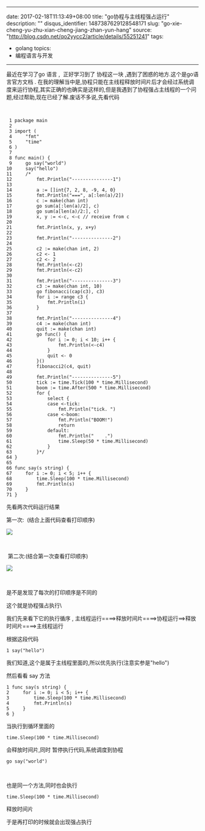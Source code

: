 
---
date: 2017-02-18T11:13:49+08:00
title: "go协程与主线程强占运行"
description: ""
disqus_identifier: 1487387629128548171
slug: "go-xie-cheng-yu-zhu-xian-cheng-jiang-zhan-yun-hang"
source: "http://blog.csdn.net/qo2yycc2/article/details/55251241"
tags: 
- golang 
topics:
- 编程语言与开发
---

最近在学习了go 语言 ,  正好学习到了 协程这一块
,遇到了困惑的地方.这个是go语言官方文档 .
在我的理解当中是,协程只能在主线程释放时间片后才会经过系统调度来运行协程,其实正确的也确实是这样的,但是我遇到了协程强占主线程的一个问题,经过帮助,现在已经了解.废话不多说,先看代码

 

     1 package main
     2 
     3 import (
     4     "fmt"
     5     "time"
     6 )
     7 
     8 func main() {
     9     go say("world")
    10     say("hello")
    11     /*
    12         fmt.Println("---------------1")
    13 
    14         a := []int{7, 2, 8, -9, 4, 0}
    15         fmt.Println("===", a[:len(a)/2])
    16         c := make(chan int)
    17         go sum(a[:len(a)/2], c)
    18         go sum(a[len(a)/2:], c)
    19         x, y := <-c, <-c // receive from c
    20 
    21         fmt.Println(x, y, x+y)
    22 
    23         fmt.Println("---------------2")
    24 
    25         c2 := make(chan int, 2)
    26         c2 <- 1
    27         c2 <- 2
    28         fmt.Println(<-c2)
    29         fmt.Println(<-c2)
    30 
    31         fmt.Println("---------------3")
    32         c3 := make(chan int, 10)
    33         go fibonacci(cap(c3), c3)
    34         for i := range c3 {
    35             fmt.Println(i)
    36         }
    37 
    38         fmt.Println("---------------4")
    39         c4 := make(chan int)
    40         quit := make(chan int)
    41         go func() {
    42             for i := 0; i < 10; i++ {
    43                 fmt.Println(<-c4)
    44             }
    45             quit <- 0
    46         }()
    47         fibonacci2(c4, quit)
    48 
    49         fmt.Println("---------------5")
    50         tick := time.Tick(100 * time.Millisecond)
    51         boom := time.After(500 * time.Millisecond)
    52         for {
    53             select {
    54             case <-tick:
    55                 fmt.Println("tick. ")
    56             case <-boom:
    57                 fmt.Println("BOOM!")
    58                 return
    59             default:
    60                 fmt.Println("    .")
    61                 time.Sleep(50 * time.Millisecond)
    62             }
    63         }*/
    64 }
    65 
    66 func say(s string) {
    67     for i := 0; i < 5; i++ {
    68         time.Sleep(100 * time.Millisecond)
    69         fmt.Println(s)
    70     }
    71 }

先看两次代码运行结果

第一次:  (结合上面代码查看打印顺序)

![](2017021813/998499-20170215163930988-764196126.png)

 

 第二次:(结合第一次查看打印顺序)

![](2017021814/998499-20170215164048113-1267931342.png)

 

是不是发现了每次的打印顺序是不同的

这个就是协程强占执行\

我们先来看下它的执行循序 ,
主线程运行====\>释放时间片====\>协程运行==\>释放时间片====\>主线程运行

根据这段代码 

    1 say("hello")

我们知道,这个是属于主线程里面的,所以优先执行(注意实参是"hello")  

然后看看 say 方法 

    1 func say(s string) {
    2     for i := 0; i < 5; i++ {
    3         time.Sleep(100 * time.Millisecond)
    4         fmt.Println(s)
    5     }
    6 }

当执行到循环里面的 

    time.Sleep(100 * time.Millisecond)

会释放时间片,同时 暂停执行代码,系统调度到协程 

    go say("world")

 

也是同一个方法,同时也会执行

    time.Sleep(100 * time.Millisecond)

释放时间片 

于是再打印的时候就会出现强占执行

 

